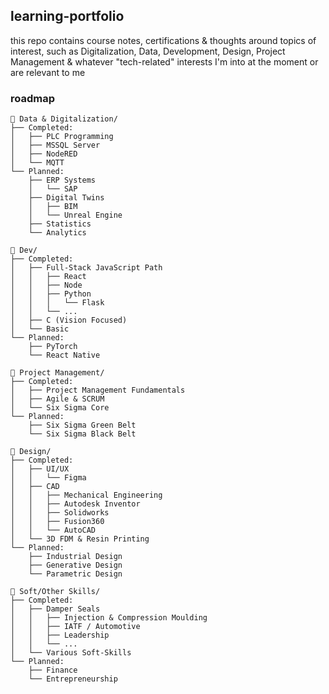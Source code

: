 ## learning-portfolio
this repo contains course notes, certifications & thoughts around topics of interest, such as Digitalization, Data, Development, Design, Project Management & whatever "tech-related" interests I'm into at the moment or are relevant to me


### roadmap
``` 
📁 Data & Digitalization/
├── Completed:
│   ├── PLC Programming
│   ├── MSSQL Server
│   ├── NodeRED
│   └── MQTT
└── Planned:
    ├── ERP Systems
    │   └── SAP
    ├── Digital Twins
    │   ├── BIM
    │   └── Unreal Engine
    ├── Statistics
    └── Analytics

📁 Dev/
├── Completed:
│   ├── Full-Stack JavaScript Path
│   │   ├── React
│   │   ├── Node
│   │   ├── Python
│   │   │   └── Flask
│   │   └── ...
│   ├── C (Vision Focused)
│   └── Basic
└── Planned:
    ├── PyTorch
    └── React Native

📁 Project Management/
├── Completed:
│   ├── Project Management Fundamentals
│   ├── Agile & SCRUM
│   └── Six Sigma Core
└── Planned:
    ├── Six Sigma Green Belt
    └── Six Sigma Black Belt

📁 Design/
├── Completed:
│   ├── UI/UX
│   │   └── Figma
│   ├── CAD
│   │   ├── Mechanical Engineering
│   │   ├── Autodesk Inventor
│   │   ├── Solidworks
│   │   ├── Fusion360
│   │   └── AutoCAD
│   └── 3D FDM & Resin Printing
└── Planned:
    ├── Industrial Design
    ├── Generative Design
    └── Parametric Design

📁 Soft/Other Skills/
├── Completed:
│   ├── Damper Seals
│   │   ├── Injection & Compression Moulding
│   │   ├── IATF / Automotive
│   │   ├── Leadership
│   │   └── ...
│   └── Various Soft-Skills
└── Planned:
    ├── Finance
    └── Entrepreneurship

 ```
